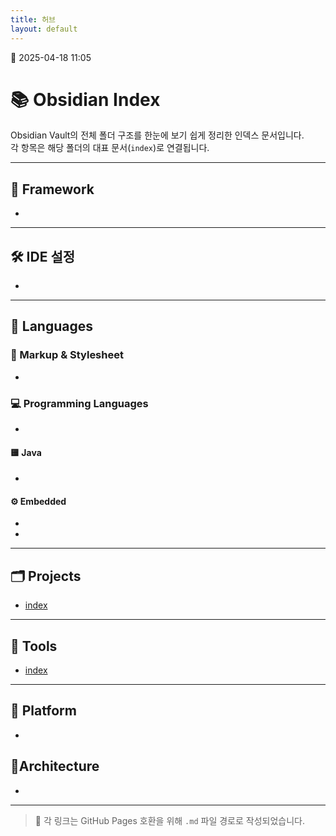 ```yaml
---
title: 허브
layout: default
---
```

📅 2025-04-18 11:05
# 📚 Obsidian Index

Obsidian Vault의 전체 폴더 구조를 한눈에 보기 쉽게 정리한 인덱스 문서입니다.  
각 항목은 해당 폴더의 대표 문서(`index`)로 연결됩니다.

---

## 🧱 Framework

- 

---

## 🛠 IDE 설정

* 
  

---

## 🧬 Languages


### 📄 Markup & Stylesheet
- 

### 💻 Programming Languages
- 

#### 🟨 Java
- 

#### ⚙ Embedded
- 
-

---
## 🗂 Projects

- [index](projects/hub)

---

## 🔧 Tools

- [index](tools/git/hub)

---

## 🧠 Platform

- 

## 🧠Architecture

- 

---

> 📎 각 링크는 GitHub Pages 호환을 위해 `.md` 파일 경로로 작성되었습니다.

